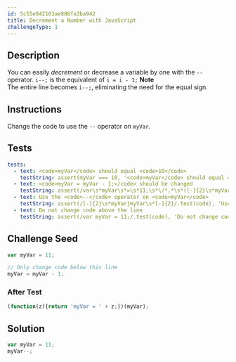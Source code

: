```yaml
---
id: 5c55e842103ae886fa3ba942
title: Decrement a Number with JavaScript
challengeType: 1
---
```


## Description
<section id='description'>
You can easily <dfn>decrement</dfn> or decrease a variable by one with the <code>--</code> operator.
<code>i--;</code>
is the equivalent of
<code>i = i - 1;</code>
<strong>Note</strong><br>The entire line becomes <code>i--;</code>, eliminating the need for the equal sign.
</section>

## Instructions
<section id='instructions'>
Change the code to use the <code>--</code> operator on <code>myVar</code>.
</section>

## Tests
<section id='tests'>

```yml
tests:
  - text: <code>myVar</code> should equal <code>10</code>
    testString: assert(myVar === 10, '<code>myVar</code> should equal <code>10</code>');
  - text: <code>myVar = myVar - 1;</code> should be changed
    testString: assert(/var\s*myVar\s*=\s*11;\s*\/*.*\s*([-]{2}\s*myVar|myVar\s*[-]{2});/.test(code), '<code>myVar = myVar - 1;</code> should be changed');
  - text: Use the <code>--</code> operator on <code>myVar</code>
    testString: assert(/[-]{2}\s*myVar|myVar\s*[-]{2}/.test(code), 'Use the <code>--</code> operator on <code>myVar</code>');
  - text: Do not change code above the line
    testString: assert(/var myVar = 11;/.test(code), 'Do not change code above the line');

```

</section>

## Challenge Seed
<section id='challengeSeed'>

<div id='js-seed'>

```js
var myVar = 11;

// Only change code below this line
myVar = myVar - 1;

```

</div>


### After Test
<div id='js-teardown'>

```js
(function(z){return 'myVar = ' + z;})(myVar);
```

</div>

</section>

## Solution
<section id='solution'>


```js
var myVar = 11;
myVar--;
```

</section>
